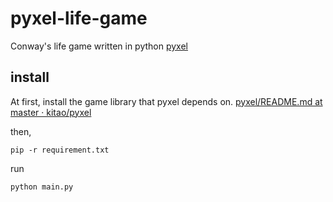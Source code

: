 # pyxel-life-game
Conway's life game written in python [pyxel](https://github.com/kitao/pyxel/blob/master/README.md#how-to-install)

## install 
At first, install the game library that pyxel depends on.
[pyxel/README.md at master · kitao/pyxel](https://github.com/kitao/pyxel/blob/master/README.md#how-to-install)

then,
```
pip -r requirement.txt
```

run 
```
python main.py
```
